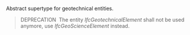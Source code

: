 Abstract supertype for geotechnical entities.

> DEPRECATION&nbsp; The entity _IfcGeotechnicalElement_ shall not be used anymore, use _IfcGeoScienceElement_ instead.
